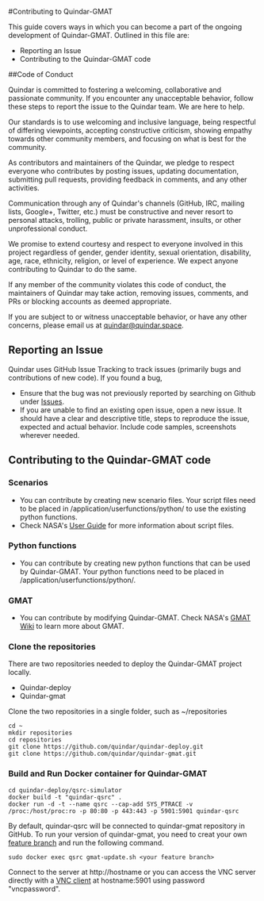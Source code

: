 #Contributing to Quindar-GMAT

This guide covers ways in which you can become a part of the ongoing development of Quindar-GMAT. Outlined in this file are:

* Reporting an Issue
* Contributing to the Quindar-GMAT code

##Code of Conduct

Quindar is committed to fostering a welcoming, collaborative and passionate community. If you encounter any unacceptable behavior, follow these steps to report the issue to the Quindar team. We are here to help. 

Our standards is to use welcoming and inclusive language, being respectful of differing viewpoints, accepting constructive criticism, showing empathy towards other community members, and focusing on what is best for the community. 

As contributors and maintainers of the Quindar, we pledge to respect everyone who contributes by posting issues, updating documentation, submitting pull requests, providing feedback in comments, and any other activities.

Communication through any of Quindar's channels (GitHub, IRC, mailing lists, Google+, Twitter, etc.) must be constructive and never resort to personal attacks, trolling, public or private harassment, insults, or other unprofessional conduct.

We promise to extend courtesy and respect to everyone involved in this project regardless of gender, gender identity, sexual orientation, disability, age, race, ethnicity, religion, or level of experience. We expect anyone contributing to Quindar to do the same.

If any member of the community violates this code of conduct, the maintainers of Quindar may take action, removing issues, comments, and PRs or blocking accounts as deemed appropriate.

If you are subject to or witness unacceptable behavior, or have any other concerns, please email us at quindar@quindar.space.

## Reporting an Issue
Quindar uses GitHub Issue Tracking to track issues (primarily bugs and contributions of new code). 
If you found a bug,
* Ensure that the bug was not previously reported by searching on Github under [Issues](https://github.com/quindar/quindar-gmat/issues).
* If you are unable to find an existing open issue, open a new issue. It should have a clear and descriptive title, steps to reproduce the issue, expected and actual behavior. Include code samples, screenshots wherever needed.

## Contributing to the Quindar-GMAT code
### Scenarios
* You can contribute by creating new scenario files.  Your script files need to be placed in /application/userfunctions/python/ to use the existing python functions.
* Check NASA's [User Guide](http://gmat.sourceforge.net/docs/R2016a/html/index.html) for more information about script files.

### Python functions
* You can contribute by creating new python functions that can be used by Quindar-GMAT.  Your python functions need to be placed in /application/userfunctions/python/.

### GMAT
* You can contribute by modifying Quindar-GMAT.  Check NASA's [GMAT Wiki](http://gmatcentral.org) to learn more about GMAT.

### Clone the repositories
There are two repositories needed to deploy the Quindar-GMAT project locally. 
* Quindar-deploy
* Quindar-gmat

Clone the two repositories in a single folder, such as ~/repositories

    cd ~
    mkdir repositories
    cd repositories
    git clone https://github.com/quindar/quindar-deploy.git
    git clone https://github.com/quindar/quindar-gmat.git

### Build and Run Docker container for Quindar-GMAT

	cd quindar-deploy/qsrc-simulator
	docker build -t "quindar-qsrc" .
	docker run -d -t --name qsrc --cap-add SYS_PTRACE -v /proc:/host/proc:ro -p 80:80 -p 443:443 -p 5901:5901 quindar-qsrc
	
By default, quindar-qsrc will be connected to quindar-gmat repository in GitHub.  To run your version of quindar-gmat, you need to creat your own [feature branch](https://github.com/quindar/quindar-ux/tree/master) and run the following command.

	sudo docker exec qsrc gmat-update.sh <your feature branch>
	
Connect to the server at http://hostname or you can access the VNC server directly with a [VNC client](https://www.realvnc.com/download/viewer/) at hostname:5901 using password "vncpassword".

